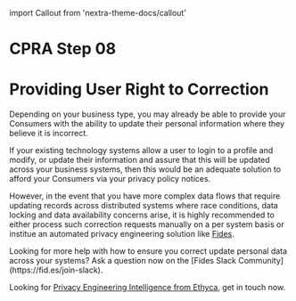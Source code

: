 import Callout from 'nextra-theme-docs/callout'

# CPRA Step 08
# Providing User Right to Correction
Depending on your business type, you may already be able to provide your Consumers with the ability to update their personal information where they believe it is incorrect. 

If your existing technology systems allow a user to login to a profile and modify, or update their information and assure that this will be updated across your business systems, then this would be an adequate solution to afford your Consumers via your privacy policy notices. 

However, in the event that you have more complex data flows that require updating records across distributed systems where race conditions, data locking and data availability concerns arise, it is highly recommended to either process such correction requests manually on a per system basis or institue an automated privacy engineering solution like [Fides](https://fid.es/start).

<Callout emoji="ⓘ">
Looking for more help with how to ensure you correct update personal data across your systems? Ask a question now on the [Fides Slack Community](https://fid.es/join-slack).

Looking for [Privacy Engineering Intelligence from Ethyca](https://ethyca.com/book-demo), get in touch now.
</Callout>
